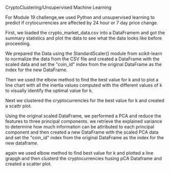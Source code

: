 CryptoClustering/Unsupervised Machine Learning


For Module 19 challenge,we used Python and unsupervised learning to predict if crytocurrencies are affected by 24 hour or 7 day price change.

First, we loaded the crypto_market_data.csv into a DataFramem and got the summary statistics and plot the data to see what the data looks like before proceeding.

We prepared the Data using the StandardScaler() module from scikit-learn to normalize the data from the CSV file and created a DataFrame with the scaled data and set the "coin_id" index from the original DataFrame as the index for the new DataFrame.

 Then we used the elbow method to find the best value for k and to  plot a line chart with all the inertia values computed with the different values of k to visually identify the optimal value for k.

 Next we clustered the cryptocurrencies for the best value for k and created a scattr plot.

 Using the original scaled DataFrame, we performed a PCA and reduce the features to three principal components. we retrieve the explained variance to determine how much information can be attributed to each principal component and then created a new DataFrame with the scaled PCA data and set the "coin_id" index from the original DataFrame as the index for the new dataframe.

 again we used elbow method to find best value for k and plotted a line grapgh and then clusterd the cryptocurrencies husing pCA Dataframe and created a scatter plot.
